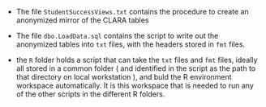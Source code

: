 
- The file `StudentSuccessViews.txt` contains the procedure to create an anonymized mirror of the CLARA tables

- The file `dbo.LoadData.sql` contains the script to write out the anonymized tables into `txt` files, with the headers stored in `fmt` files.

- the `R` folder holds a script that can take the `txt` files and `fmt` files, ideally all stored in a common folder ( and identified in the script as the path to that directory on local workstation ), and buld the R environment workspace automatically. It is this workspace that is needed to run any of the other scripts in the different R folders.